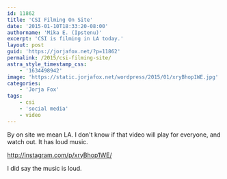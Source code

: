 ```yaml
---
id: 11862
title: 'CSI Filming On Site'
date: '2015-01-10T18:33:20-08:00'
authorname: 'Mika E. (Ipstenu)'
excerpt: 'CSI is filming in LA today.'
layout: post
guid: 'https://jorjafox.net/?p=11862'
permalink: /2015/csi-filming-site/
astra_style_timestamp_css:
    - '1634498942'
image: 'https://static.jorjafox.net/wordpress/2015/01/xryBhop1WE.jpg'
categories:
    - 'Jorja Fox'
tags:
    - csi
    - 'social media'
    - video
---
```


By on site we mean LA. I don't know if that video will play for everyone, and watch out. It has loud music.

http://instagram.com/p/xryBhop1WE/

I did say the music is loud.
